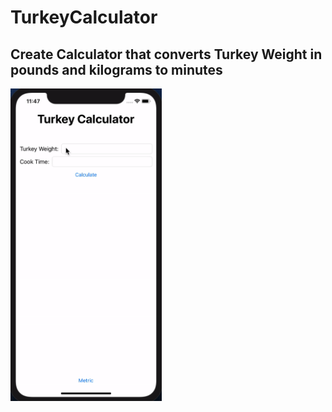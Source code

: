 # TurkeyCalculator

## Create Calculator that converts Turkey Weight in pounds and kilograms to minutes

<img src="TurkeyCalculator.gif" height="500px">

